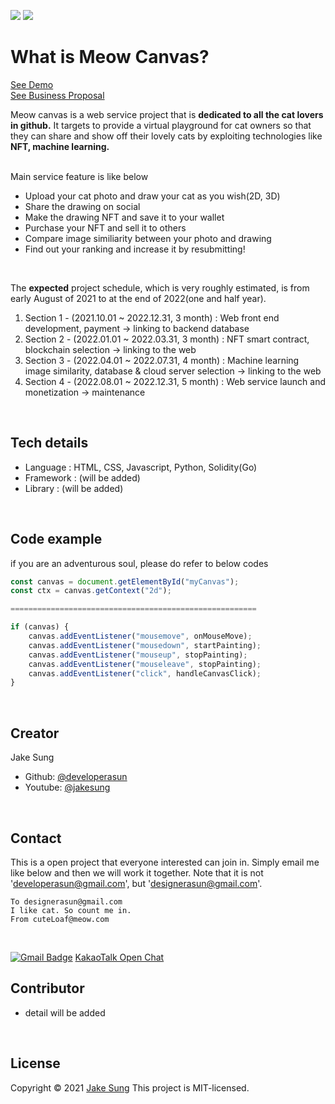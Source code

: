 <img src = https://img.shields.io/badge/CatDrawing-NFT-blue></a>
<img src = https://img.shields.io/badge/ImgSimilarity-A.I-red></a>

# What is Meow Canvas?  
[See Demo](https://meowcanvas.netlify.app/) <br/>
[See Business Proposal](https://docs.google.com/presentation/d/1IHb0xbrq-HqN_qfFg0-nPBrZMRjabtDE4lY-neMKXoI/edit?usp=sharing)

Meow canvas is a web service project that is <b>dedicated to all the cat lovers in github.</b> It targets to provide a virtual playground for cat owners so that they can share and show off their lovely cats by exploiting technologies like <b>NFT, machine learning.</b>    
<br/>

Main service feature is like below
<ul>
    <li> Upload your cat photo and draw your cat as you wish(2D, 3D) </li>
    <li> Share the drawing on social </li>
    <li> Make the drawing NFT and save it to your wallet</li>
    <li> Purchase your NFT and sell it to others </li>
    <li> Compare image similiarity between your photo and drawing </li>
    <li> Find out your ranking and increase it by resubmitting! </li>
</ul>
<br/>

The <b>expected</b> project schedule, which is very roughly estimated, is from early August of 2021 to at the end of 2022(one and half year).
<ol>
<li> Section 1 - (2021.10.01 ~ 2022.12.31, 3 month) : Web front end development, payment -> linking to backend database </li>
<li> Section 2 - (2022.01.01 ~ 2022.03.31, 3 month) : NFT smart contract, blockchain selection -> linking to the web </li>
<li> Section 3 - (2022.04.01 ~ 2022.07.31, 4 month) : Machine learning image similarity, database & cloud server selection -> linking to the web </li>
<li> Section 4 - (2022.08.01 ~ 2022.12.31, 5 month) : Web service launch and monetization -> maintenance </li>
</ol>
<br/>

## Tech details
- Language : HTML, CSS, Javascript, Python, Solidity(Go)
- Framework : (will be added)
- Library : (will be added)
<br/>

## Code example
if you are an adventurous soul, please do refer to below codes

``` Javascript:app.js
const canvas = document.getElementById("myCanvas");
const ctx = canvas.getContext("2d");

=======================================================

if (canvas) {
    canvas.addEventListener("mousemove", onMouseMove);
    canvas.addEventListener("mousedown", startPainting);
    canvas.addEventListener("mouseup", stopPainting);
    canvas.addEventListener("mouseleave", stopPainting);
    canvas.addEventListener("click", handleCanvasClick);
}

```
<br/>

## Creator 
Jake Sung
- Github: [@developerasun](https://github.com/developerasun)
- Youtube: [@jakesung](https://www.youtube.com/channel/UC6p9E2JINhaAB7cTd8T2gig)
<br/>

## Contact
This is a open project that everyone interested can join in. Simply email me like below and then we will work it together. 
Note that it is not 'developerasun@gmail.com', but 'designerasun@gmail.com'. 

``` 
To designerasun@gmail.com 
I like cat. So count me in.
From cuteLoaf@meow.com
```
<br/>

[![Gmail Badge](https://img.shields.io/badge/Gmail-d14836?style=flat-square&logo=Gmail&logoColor=white&link=mailto:designerasun@gmail.com)](mailto:designerasun@gmail.com)
[KakaoTalk Open Chat](https://open.kakao.com/o/giViVoCd)
<br/>

## Contributor
- detail will be added
<br/>

## License 
Copyright © 2021 [Jake Sung](https://github.com/developerasun)
This project is MIT-licensed.

